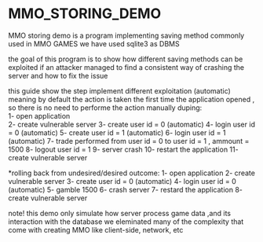 # MMO_STORING_DEMO

MMO storing demo is a program implementing saving method commonly used in MMO GAMES
we have used sqlite3 as DBMS

the goal of this program is to show how different saving methods can be exploited if an attacker managed to find a consistent way of crashing the server 
and how to fix the issue 


this guide show the step implement different exploitation
(automatic) meaning by default the action is taken the first time the application opened ,
so there is no need to performe the action manually
duping:
<br>
1- open application
</br>
2- create vulnerable server
3- create user id = 0  (automatic)
4- login user id = 0  (automatic)
5- create user id = 1  (automatic)
6- login user id = 1  (automatic)
7- trade performed from user id = 0 to user id = 1 , ammount = 1500
8- logout user id = 1 
9- server crash
10- restart the application
11- create vulnerable server

*rolling back from undesired/desired outcome:
1- open application 
2- create vulnerable server
3- create user id = 0  (automatic)
4- login user id = 0  (automatic)
5- gamble 1500
6- crash server
7- restard the application
8- create vulnerable server



note!
this demo only simulate how server process game data ,and its interaction with the database
we eleminated many of the complexity that come with creating MMO  like client-side, network, etc
